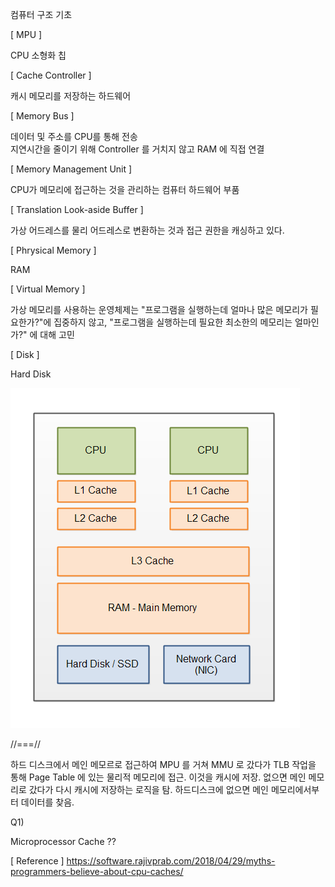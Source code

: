 컴퓨터 구조 기초

[ MPU ]

CPU 소형화 칩

[ Cache Controller ]

캐시 메모리를 저장하는 하드웨어

[ Memory Bus ]

데이터 및 주소를 CPU를 통해 전송<br>
지연시간을 줄이기 위해 Controller 를 거치지 않고 RAM 에 직접 연결

[ Memory Management Unit ]

CPU가 메모리에 접근하는 것을 관리하는 컴퓨터 하드웨어 부품

[ Translation Look-aside Buffer ]

가상 어드레스를 물리 어드레스로 변환하는 것과 접근 권한을 캐싱하고 있다.

[ Phrysical Memory ]

RAM

[ Virtual Memory ]

가상 메모리를 사용하는 운영체제는 "프로그램을 실행하는데 얼마나 많은 메모리가 필요한가?"에 집중하지 않고,
"프로그램을 실행하는데 필요한 최소한의 메모리는 얼마인가?" 에 대해 고민

[ Disk ]

Hard Disk

![image](CPU-cache.PNG)

//===//

하드 디스크에서 메인 메모르로 접근하여 MPU 를 거쳐 MMU 로 갔다가
TLB 작업을 통해 Page Table 에 있는 물리적 메모리에 접근.
이것을 캐시에 저장.
없으면 메인 메모리로 갔다가 다시 캐시에 저장하는 로직을 탐.
하드디스크에 없으면 메인 메모리에서부터 데이터를 찾음.



Q1)

Microprocessor Cache ??

[ Reference ]
https://software.rajivprab.com/2018/04/29/myths-programmers-believe-about-cpu-caches/